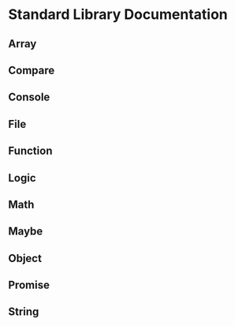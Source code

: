 # Standard Library Documentation

## Array

## Compare

## Console

## File

## Function

## Logic

## Math

## Maybe

## Object

## Promise

## String
